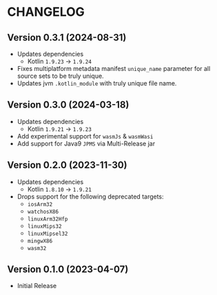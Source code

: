 # CHANGELOG

## Version 0.3.1 (2024-08-31)
 - Updates dependencies
     - Kotlin `1.9.23` -> `1.9.24`
 - Fixes multiplatform metadata manifest `unique_name` parameter for 
   all source sets to be truly unique.
 - Updates jvm `.kotlin_module` with truly unique file name.

## Version 0.3.0 (2024-03-18)
 - Updates dependencies
     - Kotlin `1.9.21` -> `1.9.23`
 - Add experimental support for `wasmJs` & `wasmWasi`
 - Add support for Java9 `JPMS` via Multi-Release jar

## Version 0.2.0 (2023-11-30)
 - Updates dependencies
     - Kotlin `1.8.10` -> `1.9.21`
 - Drops support for the following deprecated targets:
     - `iosArm32`
     - `watchosX86`
     - `linuxArm32Hfp`
     - `linuxMips32`
     - `linuxMipsel32`
     - `mingwX86`
     - `wasm32`

## Version 0.1.0 (2023-04-07)
 - Initial Release
